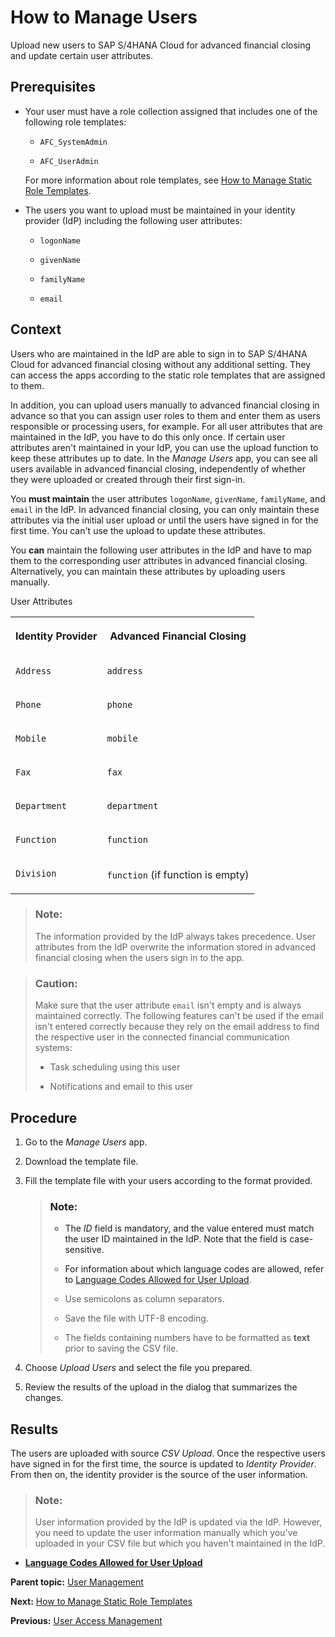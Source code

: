 <!-- loioc338b300dd01425bb74c04f0833f417c -->

# How to Manage Users

Upload new users to SAP S/4HANA Cloud for advanced financial closing and update certain user attributes.



<a name="loioc338b300dd01425bb74c04f0833f417c__prereq_sqn_c1c_ckb"/>

## Prerequisites

-   Your user must have a role collection assigned that includes one of the following role templates:

    -   `AFC_SystemAdmin`

    -   `AFC_UserAdmin`


    For more information about role templates, see [How to Manage Static Role Templates](How_to_Manage_Static_Role_Templates_0cca34d.md).

-   The users you want to upload must be maintained in your identity provider \(IdP\) including the following user attributes:

    -   `logonName`

    -   `givenName`

    -   `familyName`

    -   `email`





## Context

Users who are maintained in the IdP are able to sign in to SAP S/4HANA Cloud for advanced financial closing without any additional setting. They can access the apps according to the static role templates that are assigned to them.

In addition, you can upload users manually to advanced financial closing in advance so that you can assign user roles to them and enter them as users responsible or processing users, for example. For all user attributes that are maintained in the IdP, you have to do this only once. If certain user attributes aren't maintained in your IdP, you can use the upload function to keep these attributes up to date. In the *Manage Users* app, you can see all users available in advanced financial closing, independently of whether they were uploaded or created through their first sign-in.

You **must maintain** the user attributes `logonName`, `givenName`, `familyName`, and `email` in the IdP. In advanced financial closing, you can only maintain these attributes via the initial user upload or until the users have signed in for the first time. You can't use the upload to update these attributes.

You **can** maintain the following user attributes in the IdP and have to map them to the corresponding user attributes in advanced financial closing. Alternatively, you can maintain these attributes by uploading users manually.

<a name="loioc338b300dd01425bb74c04f0833f417c__table_bsc_sgc_hlb"/>User Attributes


<table>
<tr>
<th valign="top">

Identity Provider



</th>
<th valign="top">

Advanced Financial Closing



</th>
</tr>
<tr>
<td valign="top">

`Address`



</td>
<td valign="top">

`address`



</td>
</tr>
<tr>
<td valign="top">

`Phone`



</td>
<td valign="top">

`phone`



</td>
</tr>
<tr>
<td valign="top">

`Mobile`



</td>
<td valign="top">

`mobile`



</td>
</tr>
<tr>
<td valign="top">

`Fax`



</td>
<td valign="top">

`fax`



</td>
</tr>
<tr>
<td valign="top">

`Department`



</td>
<td valign="top">

`department`



</td>
</tr>
<tr>
<td valign="top">

`Function`



</td>
<td valign="top">

`function`



</td>
</tr>
<tr>
<td valign="top">

`Division`



</td>
<td valign="top">

`function` \(if function is empty\)



</td>
</tr>
</table>

> ### Note:  
> The information provided by the IdP always takes precedence. User attributes from the IdP overwrite the information stored in advanced financial closing when the users sign in to the app.

> ### Caution:  
> Make sure that the user attribute `email` isn't empty and is always maintained correctly. The following features can't be used if the email isn't entered correctly because they rely on the email address to find the respective user in the connected financial communication systems:
> 
> -   Task scheduling using this user
> 
> -   Notifications and email to this user



## Procedure

1.  Go to the *Manage Users* app.

2.  Download the template file.

3.  Fill the template file with your users according to the format provided.

    > ### Note:  
    > -   The *ID* field is mandatory, and the value entered must match the user ID maintained in the IdP. Note that the field is case-sensitive.
    > 
    > -   For information about which language codes are allowed, refer to [Language Codes Allowed for User Upload](Language_Codes_Allowed_for_User_Upload_51c9133.md).
    > 
    > -   Use semicolons as column separators.
    > 
    > -   Save the file with UTF-8 encoding.
    > 
    > -   The fields containing numbers have to be formatted as **text** prior to saving the CSV file.

4.  Choose *Upload Users* and select the file you prepared.

5.  Review the results of the upload in the dialog that summarizes the changes.




<a name="loioc338b300dd01425bb74c04f0833f417c__result_u45_nyd_rkb"/>

## Results

The users are uploaded with source *CSV Upload*. Once the respective users have signed in for the first time, the source is updated to *Identity Provider*. From then on, the identity provider is the source of the user information.

> ### Note:  
> User information provided by the IdP is updated via the IdP. However, you need to update the user information manually which you've uploaded in your CSV file but which you haven't maintained in the IdP.

-   **[Language Codes Allowed for User Upload](Language_Codes_Allowed_for_User_Upload_51c9133.md "")**  


**Parent topic:** [User Management](User_Management_ae7fa30.md "")

**Next:** [How to Manage Static Role Templates](How_to_Manage_Static_Role_Templates_0cca34d.md "Define and bundle static roles and assign them to users.")

**Previous:** [User Access Management](User_Access_Management_6fa5e4e.md "You can control and grant access to task list templates, task lists, and tasks in SAP S/4HANA Cloud for advanced financial closing. By default, users don't have access to these objects.")

